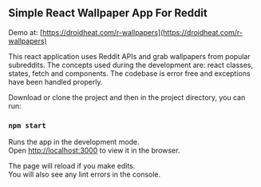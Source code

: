 ## Simple React Wallpaper App For Reddit

Demo at: [https://droidheat.com/r-wallpapers](https://droidheat.com/r-wallpapers)

This react application uses Reddit APIs and grab wallpapers from popular subreddits. The concepts used during the development are: react classes, states, fetch and components. The codebase is error free and exceptions have been handled properly.

Download or clone the project and then in the project directory, you can run:

### `npm start`

Runs the app in the development mode.<br>
Open [http://localhost:3000](http://localhost:3000) to view it in the browser.

The page will reload if you make edits.<br>
You will also see any lint errors in the console.

